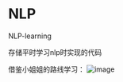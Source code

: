 # NLP
NLP-learning

存储平时学习nlp时实现的代码

借鉴小姐姐的路线学习：
![image](https://user-images.githubusercontent.com/28623068/117526503-3328e380-aff8-11eb-99d3-80cb103b0b78.png)
